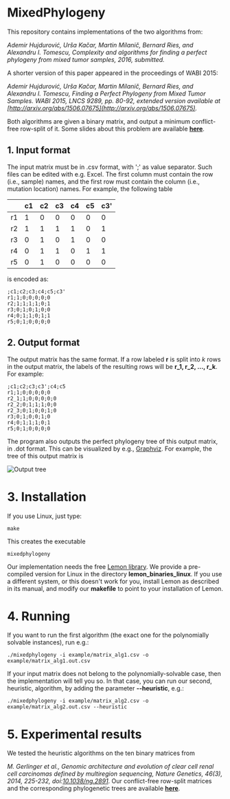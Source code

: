 # MixedPhylogeny
This repository contains implementations of the two algorithms from: 

*Ademir Hujdurović, Urša Kačar, Martin Milanič, Bernard Ries, and Alexandru I. Tomescu, Complexity and algorithms for finding a perfect phylogeny from mixed tumor samples, 2016, submitted.*

A shorter version of this paper appeared in the proceedings of WABI 2015:

*Ademir Hujdurović, Urša Kačar, Martin Milanič, Bernard Ries, and Alexandru I. Tomescu, Finding a Perfect Phylogeny from Mixed Tumor Samples. WABI 2015, LNCS 9289, pp. 80-92, extended version available at [http://arxiv.org/abs/1506.07675](http://arxiv.org/abs/1506.07675).*

Both algorithms are given a binary matrix, and output a minimum conflict-free row-split of it. Some slides about this problem are available [**here**](https://www.cs.helsinki.fi/u/tomescu/perfect-phylogeny-tumors.pdf).

## 1. Input format

The input matrix must be in .csv format, with ';' as value separator. Such files can be edited with e.g. Excel. The first column must contain the row (i.e., sample) names, and the first row must contain the column (i.e., mutation location) names. For example, the following table 

|   | c1| c2| c3| c4| c5| c3'|
|---|---|---|---|---|---|----|
| r1|  1|  0|  0|  0|  0|   0|
| r2|  1|  1|  1|  1|  0|   1|
| r3|  0|  1|  0|  1|  0|   0|
| r4|  0|  1|  1|  0|  1|   1|
| r5|  0|  1|  0|  0|  0|   0|

is encoded as:

	;c1;c2;c3;c4;c5;c3'
	r1;1;0;0;0;0;0
	r2;1;1;1;1;0;1
	r3;0;1;0;1;0;0
	r4;0;1;1;0;1;1
	r5;0;1;0;0;0;0
	
## 2. Output format	
The output matrix has the same format. If a row labeled **r** is split into *k* rows in the output matrix, the labels of the resulting rows will be **r_1, r_2, ..., r_k**. For example:

	;c1;c2;c3;c3';c4;c5
	r1;1;0;0;0;0;0
	r2_1;1;0;0;0;0;0
	r2_2;0;1;1;1;0;0
	r2_3;0;1;0;0;1;0
	r3;0;1;0;0;1;0
	r4;0;1;1;1;0;1
	r5;0;1;0;0;0;0

The program also outputs the perfect phylogeny tree of this output matrix, in .dot format. This can be visualized by e.g., [Graphviz](http://www.graphviz.org). For example, the tree of this output matrix is

![Output tree](https://github.com/alexandrutomescu/MixedPhylogeny/blob/master/example/matrix_alg1.out.csv.png)

# 3. Installation

If you use Linux, just type:

	make

This creates the executable

	mixedphylogeny
	
Our implementation needs the free [Lemon library](http://lemon.cs.elte.hu/trac/lemon). We provide a pre-compiled version for Linux in the directory **lemon_binaries_linux**. If you use a different system, or this doesn't work for you, install Lemon as described in its manual, and modify our **makefile** to point to your installation of Lemon.
	
# 4. Running

If you want to run the first algorithm (the exact one for the polynomially solvable instances), run e.g.:

	./mixedphylogeny -i example/matrix_alg1.csv -o example/matrix_alg1.out.csv
	
If your input matrix does not belong to the polynomially-solvable case, then the implementation will tell you so. In that case, you can run our second, heuristic, algorithm, by adding the parameter **--heuristic**, e.g.:

	./mixedphylogeny -i example/matrix_alg2.csv -o example/matrix_alg2.out.csv --heuristic

# 5. Experimental results

We tested the heuristic algorithms on the ten binary matrices from

*M. Gerlinger et al., Genomic architecture and evolution of clear cell renal cell carcinomas defined by multiregion sequencing, Nature Genetics, 46(3), 2014, 225-232, doi:[10.1038/ng.2891](http://dx.doi.org/10.1038/ng.2891)*. Our conflict-free row-split matrices and the corresponding phylogenetic trees are available [**here**](http://cs.helsinki.fi/u/tomescu/MixedPhylogeny/results-Gerlinger-et-al-2014.zip).
